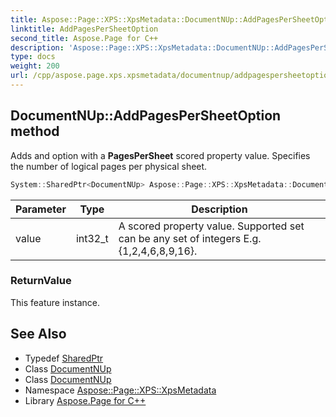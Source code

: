 ```yaml
---
title: Aspose::Page::XPS::XpsMetadata::DocumentNUp::AddPagesPerSheetOption method
linktitle: AddPagesPerSheetOption
second_title: Aspose.Page for C++
description: 'Aspose::Page::XPS::XpsMetadata::DocumentNUp::AddPagesPerSheetOption method. Adds and option with a PagesPerSheet scored property value. Specifies the number of logical pages per physical sheet in C++.'
type: docs
weight: 200
url: /cpp/aspose.page.xps.xpsmetadata/documentnup/addpagespersheetoption/
---
```

## DocumentNUp::AddPagesPerSheetOption method


Adds and option with a **PagesPerSheet** scored property value. Specifies the number of logical pages per physical sheet.

```cpp
System::SharedPtr<DocumentNUp> Aspose::Page::XPS::XpsMetadata::DocumentNUp::AddPagesPerSheetOption(int32_t value)
```


| Parameter | Type | Description |
| --- | --- | --- |
| value | int32_t | A  scored property value. Supported set can be any set of integers E.g. {1,2,4,6,8,9,16}. |

### ReturnValue

This feature instance.

## See Also

* Typedef [SharedPtr](../../../system/sharedptr/)
* Class [DocumentNUp](../)
* Class [DocumentNUp](../)
* Namespace [Aspose::Page::XPS::XpsMetadata](../../)
* Library [Aspose.Page for C++](../../../)
